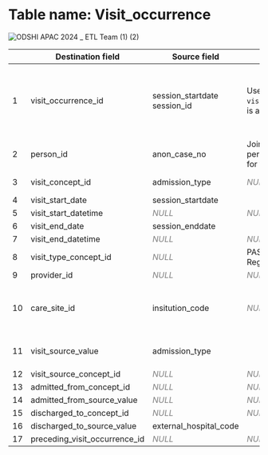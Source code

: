 # Table name: Visit_occurrence

![ODSHI APAC 2024 _ ETL Team (1) (2)](https://github.com/user-attachments/assets/f6308f46-0465-49ab-8bdc-eefa4330cc7d)

| | Destination field | Source field | Logic | Comment field |
| --- | --- | --- | --- | --- |
| 1 | visit_occurrence_id | session_startdate <br> session_id | Use `session_id` as `visit_occurrence_id` since it is already an INTEGER. | **Neither field is unique, so some rows might be missing during processing. <br><br> ℹ️ There might be a potential issue with `session_id = 1345185`. |
| 2 | person_id | anon_case_no | Join with person.person_source_value for the `person_id` | |
| 3 | visit_concept_id | admission_type | <i style="color:gray;">NULL</i> | **Need to map to the standard concept ids `concept_id` |
| 4 | visit_start_date | session_startdate | | |
| 5 | visit_start_datetime | <i style="color:gray;">NULL</i> | <i style="color:gray;">NULL</i> | |
| 6 | visit_end_date | session_enddate | | |
| 7 | visit_end_datetime | <i style="color:gray;">NULL</i> | <i style="color:gray;">NULL</i> | |
| 8 | visit_type_concept_id | <i style="color:gray;">NULL</i> | PASAR Data is Registry. <br> Registry -> 32879 | |
| 9 | provider_id | <i style="color:gray;">NULL</i> | <i style="color:gray;">NULL</i> | |
| 10 | care_site_id | insitution_code | <i style="color:gray;">NULL</i> | Need to join with care_site.care_site_source_value for the `care_site_id` <br><br> **Only put id for SGH here |
| 11 | visit_source_value | admission_type | | It has a value like: <br> Inpatient Day Surgery (DS) <br> Same Day Admission (SDA) |
| 12 | visit_source_concept_id | <i style="color:gray;">NULL</i> | <i style="color:gray;">NULL</i> | |
| 13 | admitted_from_concept_id | <i style="color:gray;">NULL</i> | <i style="color:gray;">NULL</i> | |
| 14 | admitted_from_source_value | <i style="color:gray;">NULL</i> | <i style="color:gray;">NULL</i> | |
| 15 | discharged_to_concept_id | <i style="color:gray;">NULL</i> | <i style="color:gray;">NULL</i> | |
| 16 | discharged_to_source_value | external_hospital_code | | |
| 17 | preceding_visit_occurrence_id | <i style="color:gray;">NULL</i> | <i style="color:gray;">NULL</i> | |
